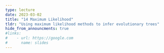 ```yaml
---
type: lecture
date: 2023-03-02
title: "14 Maximum Likelihood"
tldr: "Using maximum likelihood methods to infer evolutionary trees"
hide_from_announcments: true
#links: 
#    - url: https://google.com
#      name: slides
---
```

